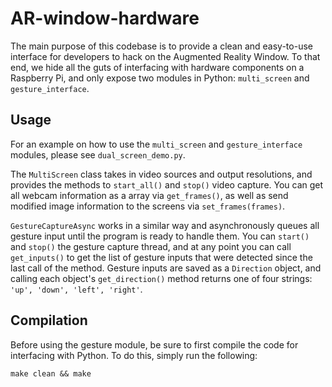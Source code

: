 # AR-window-hardware
The main purpose of this codebase is to provide a clean and easy-to-use interface for developers to hack on the Augmented Reality Window. To that end, we hide all the guts of interfacing with hardware components on a Raspberry Pi, and only expose two modules in Python: `multi_screen` and `gesture_interface`.

## Usage
For an example on how to use the `multi_screen` and `gesture_interface` modules, please see `dual_screen_demo.py`.

The `MultiScreen` class takes in video sources and output resolutions, and provides the methods to `start_all()` and `stop()` video capture. You can get all webcam information as a array via `get_frames()`, as well as send modified image information to the screens via `set_frames(frames)`.

`GestureCaptureAsync` works in a similar way and asynchronously queues all gesture input until the program is ready to handle them. You can `start()` and `stop()` the gesture capture thread, and at any point you can call `get_inputs()` to get the list of gesture inputs that were detected since the last call of the method. Gesture inputs are saved as a `Direction` object, and calling each object's `get_direction()` method returns one of four strings: `'up', 'down', 'left', 'right'`.
## Compilation
Before using the gesture module, be sure to first compile the code for interfacing with Python. To do this, simply run the following:
```
make clean && make
```
